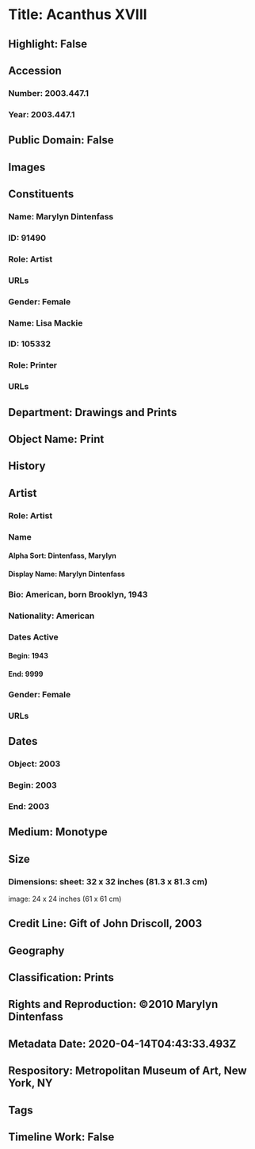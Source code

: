 # Title: Acanthus XVIII
## Highlight: False
## Accession
### Number: 2003.447.1
### Year: 2003.447.1
## Public Domain: False
## Images
## Constituents
### Name: Marylyn Dintenfass
### ID: 91490
### Role: Artist
### URLs
### Gender: Female
### Name: Lisa Mackie
### ID: 105332
### Role: Printer
### URLs
## Department: Drawings and Prints
## Object Name: Print
## History
## Artist
### Role: Artist
### Name
#### Alpha Sort: Dintenfass, Marylyn
#### Display Name: Marylyn Dintenfass
### Bio: American, born Brooklyn, 1943
### Nationality: American
### Dates Active
#### Begin: 1943
#### End: 9999
### Gender: Female
### URLs
## Dates
### Object: 2003
### Begin: 2003
### End: 2003
## Medium: Monotype
## Size
### Dimensions: sheet:  32 x 32 inches (81.3 x 81.3 cm)
image:  24 x 24 inches (61 x 61 cm)
## Credit Line: Gift of John Driscoll, 2003
## Geography
## Classification: Prints
## Rights and Reproduction: ©2010 Marylyn Dintenfass
## Metadata Date: 2020-04-14T04:43:33.493Z
## Respository: Metropolitan Museum of Art, New York, NY
## Tags
## Timeline Work: False